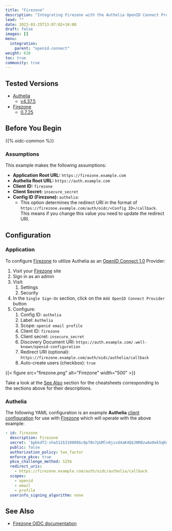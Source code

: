 ```yaml
---
title: "Firezone"
description: "Integrating Firezone with the Authelia OpenID Connect Provider."
lead: ""
date: 2023-03-25T13:07:02+10:00
draft: false
images: []
menu:
  integration:
    parent: "openid-connect"
weight: 620
toc: true
community: true
---
```


## Tested Versions

* [Authelia]
  * [v4.37.5](https://github.com/authelia/authelia/releases/tag/v4.37.5)
* [Firezone]
  * [0.7.25](https://github.com/firezone/firezone/releases/tag/0.7.25)

## Before You Begin

{{% oidc-common %}}

### Assumptions

This example makes the following assumptions:

* __Application Root URL:__ `https://firezone.example.com`
* __Authelia Root URL:__ `https://auth.example.com`
* __Client ID:__ `firezone`
* __Client Secret:__ `insecure_secret`
* __Config ID (Firezone):__ `authelia`:
    * This option determines the redirect URI in the format of
      `https://firezone.example.com/auth/oidc/<Config ID>/callback`.
      This means if you change this value you need to update the redirect URI.

## Configuration

### Application

To configure [Firezone] to utilize Authelia as an [OpenID Connect 1.0] Provider:

1. Visit your [Firezone] site
2. Sign in as an admin
3. Visit:
    1. Settings
    2. Security
4. In the `Single Sign-On` section, click on the `Add OpenID Connect Provider` button
5. Configure:
   1. Config ID: `authelia`
   2. Label: `Authelia`
   3. Scope: `openid email profile`
   4. Client ID: `firezone`
   5. Client secret: `insecure_secret`
   6. Discovery Document URI: `https://auth.example.com/.well-known/openid-configuration`
   7. Redirect URI (optional): `https://firezone.example.com/auth/oidc/authelia/callback`
   8. Auto-create users (checkbox): `true`

{{< figure src="firezone.png" alt="Firezone" width="500" >}}

Take a look at the [See Also](#see-also) section for the cheatsheets corresponding to the sections above for their
descriptions.

### Authelia

The following YAML configuration is an example __Authelia__
[client configuration](../../../configuration/identity-providers/open-id-connect.md#clients) for use with [Firezone] which
will operate with the above example:

```yaml
- id: firezone
  description: Firezone
  secret: '$pbkdf2-sha512$310000$c8p78n7pUMln0jzvd4aK4Q$JNRBzwAo0ek5qKn50cFzzvE9RXV88h1wJn5KGiHrD0YKtZaR/nCb2CJPOsKaPK0hjf.9yHxzQGZziziccp6Yng'  # The digest of 'insecure_secret'.
  public: false
  authorization_policy: two_factor
  enforce_pkce: true
  pkce_challenge_method: S256
  redirect_uris:
    - https://firezone.example.com/auth/oidc/authelia/callback
  scopes:
    - openid
    - email
    - profile
  userinfo_signing_algorithm: none
```

## See Also

- [Firezone OIDC documentation](https://www.firezone.dev/docs/authenticate/oidc/)

[Authelia]: https://www.authelia.com
[Firezone]: https://www.firezone.dev
[OpenID Connect 1.0]: ../../openid-connect/introduction.md

